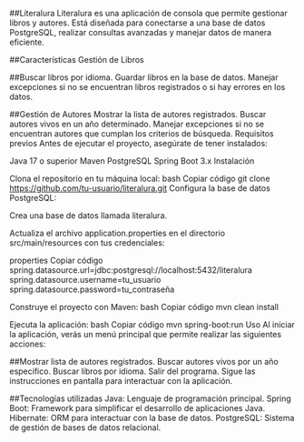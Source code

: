 ##Literalura
Literalura es una aplicación de consola que permite gestionar libros y autores. Está diseñada para conectarse a una base de datos PostgreSQL, realizar consultas avanzadas y manejar datos de manera eficiente.

##Características
Gestión de Libros

##Buscar libros por idioma.
Guardar libros en la base de datos.
Manejar excepciones si no se encuentran libros registrados o si hay errores en los datos.

##Gestión de Autores
Mostrar la lista de autores registrados.
Buscar autores vivos en un año determinado.
Manejar excepciones si no se encuentran autores que cumplan los criterios de búsqueda.
Requisitos previos
Antes de ejecutar el proyecto, asegúrate de tener instalados:

Java 17 o superior
Maven
PostgreSQL
Spring Boot 3.x
Instalación

Clona el repositorio en tu máquina local:
bash
Copiar código
git clone https://github.com/tu-usuario/literalura.git
Configura la base de datos PostgreSQL:

Crea una base de datos llamada literalura.

Actualiza el archivo application.properties en el directorio src/main/resources con tus credenciales:

properties
Copiar código
spring.datasource.url=jdbc:postgresql://localhost:5432/literalura
spring.datasource.username=tu_usuario
spring.datasource.password=tu_contraseña

Construye el proyecto con Maven:
bash
Copiar código
mvn clean install

Ejecuta la aplicación:
bash
Copiar código
mvn spring-boot:run
Uso
Al iniciar la aplicación, verás un menú principal que permite realizar las siguientes acciones:

##Mostrar lista de autores registrados.
Buscar autores vivos por un año específico.
Buscar libros por idioma.
Salir del programa.
Sigue las instrucciones en pantalla para interactuar con la aplicación.

##Tecnologías utilizadas
Java: Lenguaje de programación principal.
Spring Boot: Framework para simplificar el desarrollo de aplicaciones Java.
Hibernate: ORM para interactuar con la base de datos.
PostgreSQL: Sistema de gestión de bases de datos relacional.
